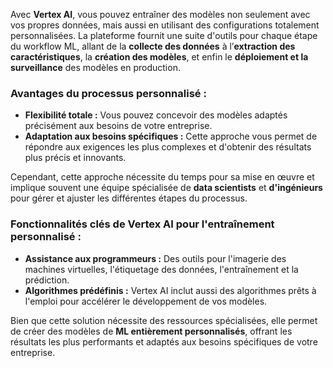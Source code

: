 Avec **Vertex AI**, vous pouvez entraîner des modèles non seulement avec vos propres données, mais aussi en utilisant des configurations totalement personnalisées. La plateforme fournit une suite d'outils pour chaque étape du workflow ML, allant de la **collecte des données** à l’**extraction des caractéristiques**, la **création des modèles**, et enfin le **déploiement et la surveillance** des modèles en production.


### **Avantages du processus personnalisé :**

- **Flexibilité totale :** Vous pouvez concevoir des modèles adaptés précisément aux besoins de votre entreprise.
- **Adaptation aux besoins spécifiques :** Cette approche vous permet de répondre aux exigences les plus complexes et d'obtenir des résultats plus précis et innovants.

Cependant, cette approche nécessite du temps pour sa mise en œuvre et implique souvent une équipe spécialisée de **data scientists** et **d'ingénieurs** pour gérer et ajuster les différentes étapes du processus.

### **Fonctionnalités clés de Vertex AI pour l'entraînement personnalisé :**

- **Assistance aux programmeurs :** Des outils pour l'imagerie des machines virtuelles, l'étiquetage des données, l'entraînement et la prédiction.
- **Algorithmes prédéfinis :** Vertex AI inclut aussi des algorithmes prêts à l'emploi pour accélérer le développement de vos modèles.

Bien que cette solution nécessite des ressources spécialisées, elle permet de créer des modèles de **ML entièrement personnalisés**, offrant les résultats les plus performants et adaptés aux besoins spécifiques de votre entreprise.